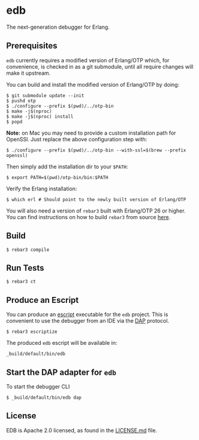edb
=====

The next-generation debugger for Erlang.

Prerequisites
-------------

`edb` currently requires a modified version of Erlang/OTP which, for convenience,
is checked in as a git submodule, until all require changes will make it upstream.

You can build and install the modified version of Erlang/OTP by doing:

    $ git submodule update --init
    $ pushd otp
    $ ./configure --prefix $(pwd)/../otp-bin
    $ make -j$(nproc)
    $ make -j$(nproc) install
    $ popd

**Note:** on Mac you may need to provide a custom installation path
for OpenSSl. Just replace the above configuration step with:

    $ ./configure --prefix $(pwd)/../otp-bin --with-ssl=$(brew --prefix openssl)

Then simply add the installation dir to your `$PATH`:

    $ export PATH=$(pwd)/otp-bin/bin:$PATH

Verify the Erlang installation:

    $ which erl # Should point to the newly built version of Erlang/OTP

You will also need a version of `rebar3` built with Erlang/OTP 26 or higher.
You can find instructions on how to build `rebar3` from source [here](https://rebar3.org/docs/getting-started/#installing-from-source).

Build
-----

    $ rebar3 compile

Run Tests
---------

    $ rebar3 ct

Produce an Escript
------------------

You can produce an [escript](https://www.erlang.org/doc/apps/stdlib/escript.html) executable for the `edb` project.
This is convenient to use the debugger from an IDE via the [DAP](https://microsoft.github.io/debug-adapter-protocol/) protocol.

    $ rebar3 escriptize

The produced `edb` escript will be available in:

    _build/default/bin/edb

Start the DAP adapter for `edb`
-------------------------------

To start the debugger CLI

    $ _build/default/bin/edb dap

License
-------

EDB is Apache 2.0 licensed, as found in the [LICENSE.md](./LICENSE.md) file.

